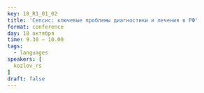 ```yaml
---
key: 18_R1_01_02
title: 'Сепсис: ключевые проблемы диагностики и лечения в РФ'
format: conference
day: 18 октября
time: 9.30 – 10.00
tags:
  - languages
speakers: [
  kozlov_rs
]
draft: false
---
```

